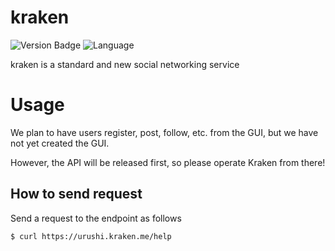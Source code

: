 # kraken

![Version Badge](https://img.shields.io/badge/version-1.0.0-blue)
![Language](https://img.shields.io/badge/language-golang-green)


kraken is a standard and new social networking service

# Usage

We plan to have users register, post, follow, etc. from the GUI, but we have not yet created the GUI.

However, the API will be released first, so please operate Kraken from there!

## How to send request

Send a request to the endpoint as follows

```bash
$ curl https://urushi.kraken.me/help
```
